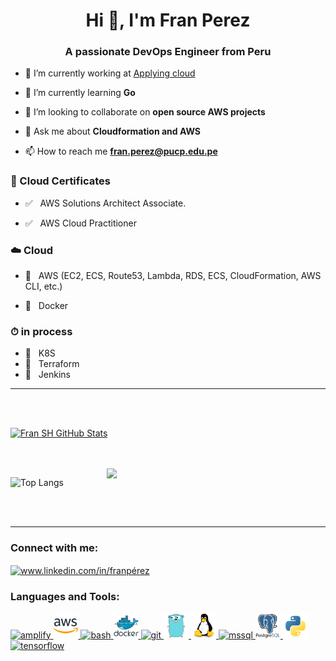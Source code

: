 <h1 align="center">Hi 👋, I'm Fran Perez</h1>
<h3 align="center">A passionate DevOps Engineer from Peru</h3>

- 🔭 I’m currently working at [Applying cloud](https://www.applying.cloud/)

- 🌱 I’m currently learning **Go**

- 🌱  I’m looking to collaborate on **open source AWS projects**

- 💬 Ask me about **Cloudformation and AWS**

- 📫 How to reach me **fran.perez@pucp.edu.pe**

<h3> 📜 Cloud Certificates </h3>

- ✅ &nbsp; AWS Solutions Architect Associate.

- ✅ &nbsp; AWS  Cloud Practitioner

<h3>☁️ Cloud </h3>

- 🔧 &nbsp; AWS (EC2, ECS, Route53, Lambda, RDS, ECS, CloudFormation, AWS CLI, etc.) 

- 🐳 &nbsp; Docker
<h3>⏱ in process</h3>

- 🔧 &nbsp; K8S
- 🔧 &nbsp; Terraform
- 🔧 &nbsp; Jenkins

<hr>


<br/><br/>

[![Fran SH GitHub Stats](https://github-readme-stats.vercel.app/api?username=FranP0610&show_icons=true)](https://github.com/FranP0610)

<br/>

<br/>

<img src="https://media.giphy.com/media/M9gbBd9nbDrOTu1Mqx/giphy.gif" width="350" align='right'>

![Top Langs](https://github-readme-stats.vercel.app/api/top-langs/?username=FranP0610&show_icons=true)

<br><br>



<hr>

<h3 align="left">Connect with me:</h3>
<p align="left">
<a href="https://linkedin.com/in/www.linkedin.com/in/franpérez" target="blank"><img align="center" src="https://raw.githubusercontent.com/rahuldkjain/github-profile-readme-generator/master/src/images/icons/Social/linked-in-alt.svg" alt="www.linkedin.com/in/franpérez" height="30" width="40" /></a>
</p>

<h3 align="left">Languages and Tools:</h3>
<p align="left"> <a href="https://aws.amazon.com/amplify/" target="_blank" rel="noreferrer"> <img src="https://docs.amplify.aws/assets/logo-dark.svg" alt="amplify" width="40" height="40"/> </a> <a href="https://aws.amazon.com" target="_blank" rel="noreferrer"> <img src="https://raw.githubusercontent.com/devicons/devicon/master/icons/amazonwebservices/amazonwebservices-original-wordmark.svg" alt="aws" width="40" height="40"/> </a> <a href="https://www.gnu.org/software/bash/" target="_blank" rel="noreferrer"> <img src="https://www.vectorlogo.zone/logos/gnu_bash/gnu_bash-icon.svg" alt="bash" width="40" height="40"/> </a> <a href="https://www.docker.com/" target="_blank" rel="noreferrer"> <img src="https://raw.githubusercontent.com/devicons/devicon/master/icons/docker/docker-original-wordmark.svg" alt="docker" width="40" height="40"/> </a> <a href="https://git-scm.com/" target="_blank" rel="noreferrer"> <img src="https://www.vectorlogo.zone/logos/git-scm/git-scm-icon.svg" alt="git" width="40" height="40"/> </a> <a href="https://golang.org" target="_blank" rel="noreferrer"> <img src="https://raw.githubusercontent.com/devicons/devicon/master/icons/go/go-original.svg" alt="go" width="40" height="40"/> </a> <a href="https://www.linux.org/" target="_blank" rel="noreferrer"> <img src="https://raw.githubusercontent.com/devicons/devicon/master/icons/linux/linux-original.svg" alt="linux" width="40" height="40"/> </a> <a href="https://www.microsoft.com/en-us/sql-server" target="_blank" rel="noreferrer"> <img src="https://www.svgrepo.com/show/303229/microsoft-sql-server-logo.svg" alt="mssql" width="40" height="40"/> </a> <a href="https://www.postgresql.org" target="_blank" rel="noreferrer"> <img src="https://raw.githubusercontent.com/devicons/devicon/master/icons/postgresql/postgresql-original-wordmark.svg" alt="postgresql" width="40" height="40"/> </a> <a href="https://www.python.org" target="_blank" rel="noreferrer"> <img src="https://raw.githubusercontent.com/devicons/devicon/master/icons/python/python-original.svg" alt="python" width="40" height="40"/> </a> <a href="https://www.tensorflow.org" target="_blank" rel="noreferrer"> <img src="https://www.vectorlogo.zone/logos/tensorflow/tensorflow-icon.svg" alt="tensorflow" width="40" height="40"/> </a> </p>

<!--START_SECTION:activity-->
<!--END_SECTION:activity-->
